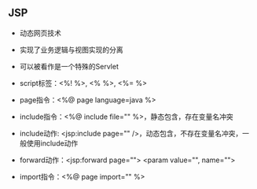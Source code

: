 ## JSP
* 动态网页技术
* 实现了业务逻辑与视图实现的分离
* 可以被看作是一个特殊的Servlet

* script标签：<%! %>, <% %>, <%= %>
* page指令：<%@ page language=java %>
* include指令：<%@ include file="" %>，静态包含，存在变量名冲突
* include动作: <jsp:include page="" />，动态包含，不存在变量名冲突，一般使用include动作
* forward动作：<jsp:forward page=""> <param value="", name="">
* import指令：<%@ page import="" %>
